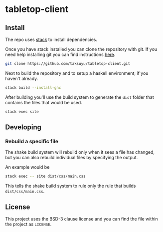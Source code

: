 # tabletop-client

## Install

The repo uses [stack][stack-install] to install dependencies.

Once you have stack installed you can clone the repository with git. If you need help installing git you can find instructions [here][github-install].

```bash
git clone https://github.com/taksuyu/tabletop-client.git
```

Next to build the repository and to setup a haskell environment; if you haven't already.

```bash
stack build --install-ghc
```

After building you'll use the build system to generate the `dist` folder that contains the files that would be used.

```bash
stack exec site
```

## Developing

### Rebuild a specific file

The shake build system will rebuild only when it sees a file has changed, but you can also rebuild individual files by specifying the output.

An example would be

```bash
stack exec -- site dist/css/main.css
```

This tells the shake build system to rule only the rule that builds `dist/css/main.css`.

## License

This project uses the BSD-3 clause license and you can find the file within the project as `LICENSE`.

[github-install]: https://help.github.com/articles/set-up-git/
[stack-install]: https://docs.haskellstack.org/en/stable/install_and_upgrade/
